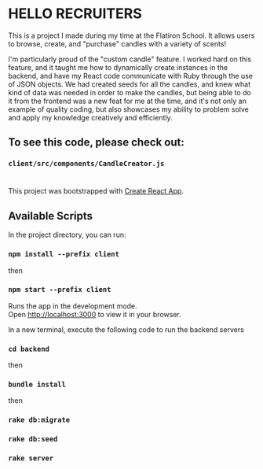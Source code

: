 # HELLO RECRUITERS

 This is a project I made during my time at the Flatiron School. It allows users to browse, create, and "purchase" candles with a variety of scents!

 I'm particularly proud of the "custom candle" feature. I worked hard on this feature, and it taught me how to dynamically create instances in the backend, and have my React code communicate with Ruby through the use of JSON objects. We had created seeds for all the candles, and knew what kind of data was needed in order to make the candles, but being able to do it from the frontend was a new feat for me at the time, and it's not only an example of quality coding, but also showcases my ability to problem solve and apply my knowledge creatively and efficiently.

## To see this code, please check out: 

### `client/src/components/CandleCreator.js`
#



This project was bootstrapped with [Create React App](https://github.com/facebook/create-react-app).

## Available Scripts

In the project directory, you can run:

### `npm install --prefix client`

then

### `npm start --prefix client`

Runs the app in the development mode.\
Open [http://localhost:3000](http://localhost:3000) to view it in your browser.

In a new terminal, execute the following code to run the backend servers

### `cd backend`

then

### `bundle install`

then

### `rake db:migrate`
### `rake db:seed`
### `rake server`
